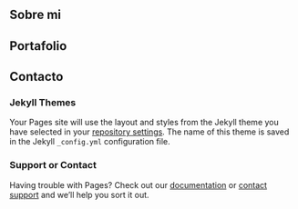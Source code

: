 ## Sobre mi

## Portafolio

## Contacto

### Jekyll Themes

Your Pages site will use the layout and styles from the Jekyll theme you have selected in your [repository settings](https://github.com/rosColunga/port/settings). The name of this theme is saved in the Jekyll `_config.yml` configuration file.

### Support or Contact

Having trouble with Pages? Check out our [documentation](https://help.github.com/categories/github-pages-basics/) or [contact support](https://github.com/contact) and we’ll help you sort it out.
